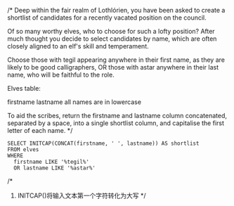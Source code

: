 /*
Deep within the fair realm of Lothlórien, you have been asked to create a shortlist of candidates for a recently vacated position on the council.

Of so many worthy elves, who to choose for such a lofty position? After much thought you decide to select candidates by name, which are often closely aligned to an elf's skill and temperament.

Choose those with tegil appearing anywhere in their first name, as they are likely to be good calligraphers, OR those with astar anywhere in their last name, who will be faithful to the role.

Elves table:

firstname
lastname
all names are in lowercase

To aid the scribes, return the firstname and lastname column concatenated, separated by a space, into a single shortlist column, and capitalise the first letter of each name.
*/

```
SELECT INITCAP(CONCAT(firstname, ' ', lastname)) AS shortlist 
FROM elves
WHERE
  firstname LIKE '%tegil%'
  OR lastname LIKE '%astar%'
 ``` 
  
  
  
  
  
 /*
 1. INITCAP()将输入文本第一个字符转化为大写
 */
